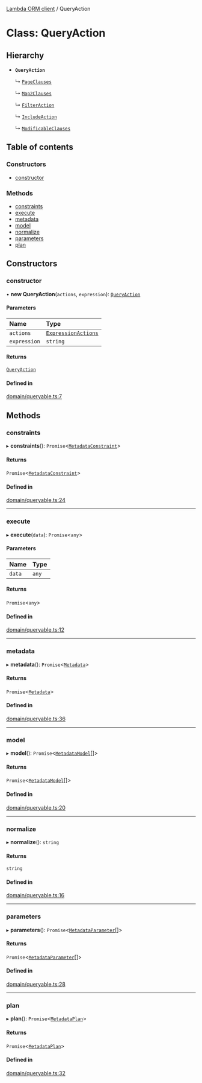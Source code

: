 [Lambda ORM client](../README.md) / QueryAction

# Class: QueryAction

## Hierarchy

- **`QueryAction`**

  ↳ [`PageClauses`](PageClauses.md)

  ↳ [`Map2Clauses`](Map2Clauses.md)

  ↳ [`FilterAction`](FilterAction.md)

  ↳ [`IncludeAction`](IncludeAction.md)

  ↳ [`ModificableClauses`](ModificableClauses.md)

## Table of contents

### Constructors

- [constructor](QueryAction.md#constructor)

### Methods

- [constraints](QueryAction.md#constraints)
- [execute](QueryAction.md#execute)
- [metadata](QueryAction.md#metadata)
- [model](QueryAction.md#model)
- [normalize](QueryAction.md#normalize)
- [parameters](QueryAction.md#parameters)
- [plan](QueryAction.md#plan)

## Constructors

### constructor

• **new QueryAction**(`actions`, `expression`): [`QueryAction`](QueryAction.md)

#### Parameters

| Name | Type |
| :------ | :------ |
| `actions` | [`ExpressionActions`](ExpressionActions.md) |
| `expression` | `string` |

#### Returns

[`QueryAction`](QueryAction.md)

#### Defined in

[domain/queryable.ts:7](https://github.com/FlavioLionelRita/lambdaorm-client-node/blob/70ce19d/src/lib/domain/queryable.ts#L7)

## Methods

### constraints

▸ **constraints**(): `Promise`\<[`MetadataConstraint`](../interfaces/MetadataConstraint.md)\>

#### Returns

`Promise`\<[`MetadataConstraint`](../interfaces/MetadataConstraint.md)\>

#### Defined in

[domain/queryable.ts:24](https://github.com/FlavioLionelRita/lambdaorm-client-node/blob/70ce19d/src/lib/domain/queryable.ts#L24)

___

### execute

▸ **execute**(`data`): `Promise`\<`any`\>

#### Parameters

| Name | Type |
| :------ | :------ |
| `data` | `any` |

#### Returns

`Promise`\<`any`\>

#### Defined in

[domain/queryable.ts:12](https://github.com/FlavioLionelRita/lambdaorm-client-node/blob/70ce19d/src/lib/domain/queryable.ts#L12)

___

### metadata

▸ **metadata**(): `Promise`\<[`Metadata`](../interfaces/Metadata.md)\>

#### Returns

`Promise`\<[`Metadata`](../interfaces/Metadata.md)\>

#### Defined in

[domain/queryable.ts:36](https://github.com/FlavioLionelRita/lambdaorm-client-node/blob/70ce19d/src/lib/domain/queryable.ts#L36)

___

### model

▸ **model**(): `Promise`\<[`MetadataModel`](../interfaces/MetadataModel.md)[]\>

#### Returns

`Promise`\<[`MetadataModel`](../interfaces/MetadataModel.md)[]\>

#### Defined in

[domain/queryable.ts:20](https://github.com/FlavioLionelRita/lambdaorm-client-node/blob/70ce19d/src/lib/domain/queryable.ts#L20)

___

### normalize

▸ **normalize**(): `string`

#### Returns

`string`

#### Defined in

[domain/queryable.ts:16](https://github.com/FlavioLionelRita/lambdaorm-client-node/blob/70ce19d/src/lib/domain/queryable.ts#L16)

___

### parameters

▸ **parameters**(): `Promise`\<[`MetadataParameter`](../interfaces/MetadataParameter.md)[]\>

#### Returns

`Promise`\<[`MetadataParameter`](../interfaces/MetadataParameter.md)[]\>

#### Defined in

[domain/queryable.ts:28](https://github.com/FlavioLionelRita/lambdaorm-client-node/blob/70ce19d/src/lib/domain/queryable.ts#L28)

___

### plan

▸ **plan**(): `Promise`\<[`MetadataPlan`](../interfaces/MetadataPlan.md)\>

#### Returns

`Promise`\<[`MetadataPlan`](../interfaces/MetadataPlan.md)\>

#### Defined in

[domain/queryable.ts:32](https://github.com/FlavioLionelRita/lambdaorm-client-node/blob/70ce19d/src/lib/domain/queryable.ts#L32)
